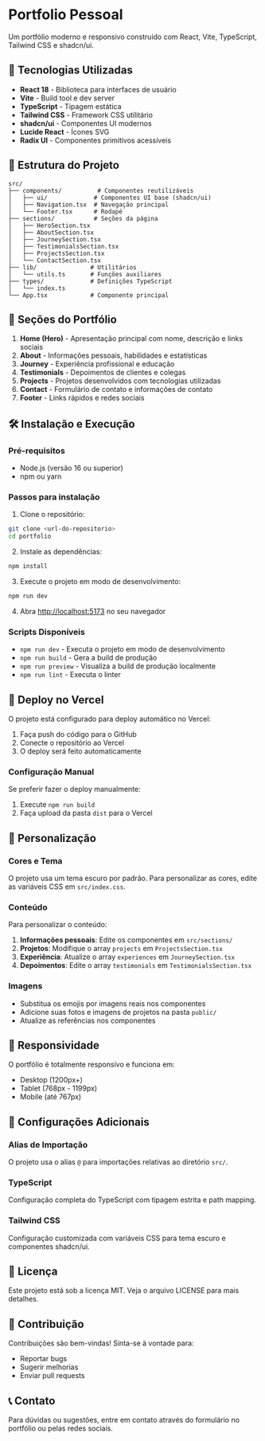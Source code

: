 # Portfolio Pessoal

Um portfólio moderno e responsivo construído com React, Vite, TypeScript, Tailwind CSS e shadcn/ui.

## 🚀 Tecnologias Utilizadas

- **React 18** - Biblioteca para interfaces de usuário
- **Vite** - Build tool e dev server
- **TypeScript** - Tipagem estática
- **Tailwind CSS** - Framework CSS utilitário
- **shadcn/ui** - Componentes UI modernos
- **Lucide React** - Ícones SVG
- **Radix UI** - Componentes primitivos acessíveis

## 📁 Estrutura do Projeto

```
src/
├── components/          # Componentes reutilizáveis
│   ├── ui/             # Componentes UI base (shadcn/ui)
│   ├── Navigation.tsx  # Navegação principal
│   └── Footer.tsx      # Rodapé
├── sections/           # Seções da página
│   ├── HeroSection.tsx
│   ├── AboutSection.tsx
│   ├── JourneySection.tsx
│   ├── TestimonialsSection.tsx
│   ├── ProjectsSection.tsx
│   └── ContactSection.tsx
├── lib/               # Utilitários
│   └── utils.ts       # Funções auxiliares
├── types/             # Definições TypeScript
│   └── index.ts
└── App.tsx            # Componente principal
```

## 🎨 Seções do Portfólio

1. **Home (Hero)** - Apresentação principal com nome, descrição e links sociais
2. **About** - Informações pessoais, habilidades e estatísticas
3. **Journey** - Experiência profissional e educação
4. **Testimonials** - Depoimentos de clientes e colegas
5. **Projects** - Projetos desenvolvidos com tecnologias utilizadas
6. **Contact** - Formulário de contato e informações de contato
7. **Footer** - Links rápidos e redes sociais

## 🛠️ Instalação e Execução

### Pré-requisitos
- Node.js (versão 16 ou superior)
- npm ou yarn

### Passos para instalação

1. Clone o repositório:
```bash
git clone <url-do-repositorio>
cd portfolio
```

2. Instale as dependências:
```bash
npm install
```

3. Execute o projeto em modo de desenvolvimento:
```bash
npm run dev
```

4. Abra [http://localhost:5173](http://localhost:5173) no seu navegador

### Scripts Disponíveis

- `npm run dev` - Executa o projeto em modo de desenvolvimento
- `npm run build` - Gera a build de produção
- `npm run preview` - Visualiza a build de produção localmente
- `npm run lint` - Executa o linter

## 🚀 Deploy no Vercel

O projeto está configurado para deploy automático no Vercel:

1. Faça push do código para o GitHub
2. Conecte o repositório ao Vercel
3. O deploy será feito automaticamente

### Configuração Manual

Se preferir fazer o deploy manualmente:

1. Execute `npm run build`
2. Faça upload da pasta `dist` para o Vercel

## 🎨 Personalização

### Cores e Tema
O projeto usa um tema escuro por padrão. Para personalizar as cores, edite as variáveis CSS em `src/index.css`.

### Conteúdo
Para personalizar o conteúdo:

1. **Informações pessoais**: Edite os componentes em `src/sections/`
2. **Projetos**: Modifique o array `projects` em `ProjectsSection.tsx`
3. **Experiência**: Atualize o array `experiences` em `JourneySection.tsx`
4. **Depoimentos**: Edite o array `testimonials` em `TestimonialsSection.tsx`

### Imagens
- Substitua os emojis por imagens reais nos componentes
- Adicione suas fotos e imagens de projetos na pasta `public/`
- Atualize as referências nos componentes

## 📱 Responsividade

O portfólio é totalmente responsivo e funciona em:
- Desktop (1200px+)
- Tablet (768px - 1199px)
- Mobile (até 767px)

## 🔧 Configurações Adicionais

### Alias de Importação
O projeto usa o alias `@` para importações relativas ao diretório `src/`.

### TypeScript
Configuração completa do TypeScript com tipagem estrita e path mapping.

### Tailwind CSS
Configuração customizada com variáveis CSS para tema escuro e componentes shadcn/ui.

## 📄 Licença

Este projeto está sob a licença MIT. Veja o arquivo LICENSE para mais detalhes.

## 🤝 Contribuição

Contribuições são bem-vindas! Sinta-se à vontade para:
- Reportar bugs
- Sugerir melhorias
- Enviar pull requests

## 📞 Contato

Para dúvidas ou sugestões, entre em contato através do formulário no portfólio ou pelas redes sociais.